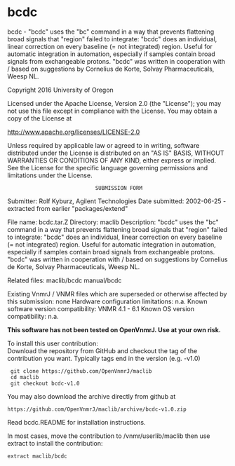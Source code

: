 # bcdc
 bcdc - "bcdc" uses the "bc" command in a way that prevents flattening
 broad signals that "region" failed to integrate: "bcdc" does an
 individual, linear correction on every baseline (= not integrated)
 region. Useful for automatic integration in automation, especially
 if samples contain broad signals from exchangeable protons. "bcdc"
 was written in cooperation with / based on suggestions by Cornelius
 de Korte, Solvay Pharmaceuticals, Weesp NL.

 Copyright 2016 University of Oregon

 Licensed under the Apache License, Version 2.0 (the "License");
 you may not use this file except in compliance with the License.
 You may obtain a copy of the License at

   http://www.apache.org/licenses/LICENSE-2.0

 Unless required by applicable law or agreed to in writing, software
 distributed under the License is distributed on an "AS IS" BASIS,
 WITHOUT WARRANTIES OR CONDITIONS OF ANY KIND, either express or implied.
 See the License for the specific language governing permissions and
 limitations under the License.

                                SUBMISSION FORM

Submitter:      Rolf Kyburz, Agilent Technologies
Date submitted: 2002-06-25 - extracted from earlier "packages/extend"

File name:      bcdc.tar.Z
Directory:      maclib
Description:    "bcdc" uses the "bc" command in a way that prevents flattening
                broad signals that "region" failed to integrate: "bcdc" does
                an individual, linear correction on every baseline (= not
                integrated) region. Useful for automatic integration in
                automation, especially if samples contain broad signals from
                exchangeable protons.
                "bcdc" was written in cooperation with / based on suggestions
                by Cornelius de Korte, Solvay Pharmaceuticals, Weesp NL.

Related files:  maclib/bcdc     manual/bcdc

Existing VnmrJ / VNMR files which are superseded or
otherwise affected by this submission:  none
Hardware configuration limitations:     n.a.
Known software version compatibility:   VNMR 4.1 - 6.1
Known OS version compatibility:         n.a.

**This software has not been tested on OpenVnmrJ. Use at your own risk.**

To install this user contribution:  
Download the repository from GitHub and checkout the tag of the contribution you want.
Typically tags end in the version (e.g. -v1.0)

     git clone https://github.com/OpenVnmrJ/maclib  
     cd maclib  
     git checkout bcdc-v1.0


You may also download the archive directly from github at

    https://github.com/OpenVnmrJ/maclib/archive/bcdc-v1.0.zip

Read bcdc.README for installation instructions.

In most cases, move the contribution to /vnmr/userlib/maclib 
then use extract to install the contribution:  

    extract maclib/bcdc